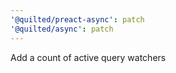 ```yaml
---
'@quilted/preact-async': patch
'@quilted/async': patch
---
```


Add a count of active query watchers

